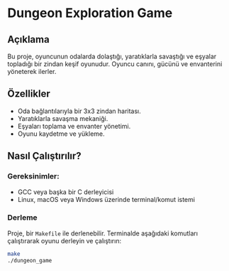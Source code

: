 # Dungeon Exploration Game

## Açıklama
Bu proje, oyuncunun odalarda dolaştığı, yaratıklarla savaştığı ve eşyalar topladığı bir zindan keşif oyunudur. Oyuncu canını, gücünü ve envanterini yöneterek ilerler.

## Özellikler
- Oda bağlantılarıyla bir 3x3 zindan haritası.
- Yaratıklarla savaşma mekaniği.
- Eşyaları toplama ve envanter yönetimi.
- Oyunu kaydetme ve yükleme.

## Nasıl Çalıştırılır?
### Gereksinimler:
- GCC veya başka bir C derleyicisi
- Linux, macOS veya Windows üzerinde terminal/komut istemi

### Derleme
Proje, bir `Makefile` ile derlenebilir. Terminalde aşağıdaki komutları çalıştırarak oyunu derleyin ve çalıştırın:

```bash
make
./dungeon_game
